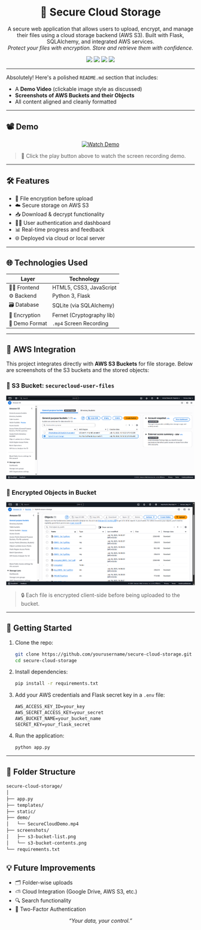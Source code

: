 <h1 align="center">🔐 Secure Cloud Storage</h1>
<p align="center">
  A secure web application that allows users to upload, encrypt, and manage their files using a cloud storage backend (AWS S3). Built with Flask, SQLAlchemy, and integrated AWS services.<br>
  <em>Protect your files with encryption. Store and retrieve them with confidence.</em>
</p>

<p align="center">
  <img src="https://img.shields.io/badge/Python-3.10-blue.svg" />
  <img src="https://img.shields.io/badge/Flask-2.x-orange.svg" />
  <img src="https://img.shields.io/badge/Status-Active-brightgreen.svg" />
  <img src="https://img.shields.io/badge/License-MIT-yellow.svg" />
</p>

---
Absolutely! Here's a polished `README.md` section that includes:

* A **Demo Video** (clickable image style as discussed)
* **Screenshots of AWS Buckets and their Objects**
* All content aligned and cleanly formatted

---

## 📽️ Demo

<p align="center">
  <a href="./demo/SecureCloudDemo.mp4">
    <img src="https://imgs.search.brave.com/d6gWtszbktHmpU-rlAXmVNmGIsC5v4fJiFy-I1SYn9s/rs:fit:500:0:1:0/g:ce/aHR0cHM6Ly93d3cu/ZnJlZXBuZ2xvZ29z/LmNvbS91cGxvYWRz/L3lvdXR1YmUtcGxh/eS1idXR0b24tcG5n/L3lvdXR1YmUtcGxh/eS1idXR0b24teW91/dHViZS1zdWJzY3Jp/YmUtYnV0dG9uLWFu/ZC1iZWxsLWljb24t/ZnVsbC1zZXQtcG5n/LWdyZWVuLXNjcmVl/bi1tdGMtdHV0b3Jp/YWxzLTE5LnBuZw" alt="Watch Demo" width="200"/>
  </a>
</p>

> 🔹 Click the play button above to watch the screen recording demo.

---

## 🛠️ Features

- 🔐 File encryption before upload
- ☁️ Secure storage on AWS S3
- 📥 Download & decrypt functionality
- 🧑‍💻 User authentication and dashboard
- 📊 Real-time progress and feedback
- 🌐 Deployed via cloud or local server

---

## 🌐 Technologies Used

| Layer         | Technology              |
|---------------|--------------------------|
| 👨‍💻 Frontend     | HTML5, CSS3, JavaScript      |
| ⚙️ Backend      | Python 3, Flask            |
| 🗃️ Database     | SQLite (via SQLAlchemy)     |
| 🔐 Encryption   | Fernet (Cryptography lib)   |
| 🎥 Demo Format | `.mp4` Screen Recording     |

---

## 🧳 AWS Integration

This project integrates directly with **AWS S3 Buckets** for file storage. Below are screenshots of the S3 buckets and the stored objects:

### 📁 S3 Bucket: `securecloud-user-files`

<p align="center">
  <img src="demo/Bucket.png" alt="S3 Buckets" width="700"/>
</p>

### 📂 Encrypted Objects in Bucket

<p align="center">
  <img src="demo/bucket-Object.png" alt="S3 Bucket Objects" width="700"/>
</p>

> 🔒 Each file is encrypted client-side before being uploaded to the bucket.

---

## 🚀 Getting Started

1. Clone the repo:
    ```bash
    git clone https://github.com/yourusername/secure-cloud-storage.git
    cd secure-cloud-storage
    ```

2. Install dependencies:
    ```bash
    pip install -r requirements.txt
    ```

3. Add your AWS credentials and Flask secret key in a `.env` file:
    ```
    AWS_ACCESS_KEY_ID=your_key
    AWS_SECRET_ACCESS_KEY=your_secret
    AWS_BUCKET_NAME=your_bucket_name
    SECRET_KEY=your_flask_secret
    ```

4. Run the application:
    ```bash
    python app.py
    ```

---

## 📎 Folder Structure
```bash
secure-cloud-storage/
│
├── app.py
├── templates/
├── static/
├── demo/
│   └── SecureCloudDemo.mp4
├── screenshots/
│   ├── s3-bucket-list.png
│   └── s3-bucket-contents.png
└── requirements.txt
```


## 💡 Future Improvements

* 🗂️ Folder-wise uploads
* ⛅ Cloud Integration (Google Drive, AWS S3, etc.)
* 🔍 Search functionality
* 🔑 Two-Factor Authentication


<p align="center"><em>“Your data, your control.”</em></p>

